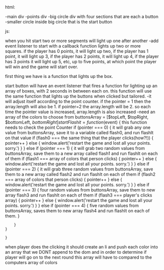 html: 

-main div
-points div
-big circle div with four sections that are each a button
	-smaller circle inside big circle that is the start button 



js:

when you hit start two or more segments will light up one after another
	-add event listener to start with a callback function lights up two or more squares. if the player has 0 points, it will light up two, if the player has 1 point, it will light up 3, if the player has 2 points, it will light up 4, if the player has 3 points it will light up 5, etc, up to five points, at which point the player will win and the game will start over. 

first thing we have is a function that lights up the box.

start button will have an event listener that fires a function for lighting up an array of boxes, with 2 seconds in between each on. this function will use the same function that lights up the buttons when clicked but tailored. 
	-it will adjust itself according to the point counter. if the pointer = 1 then the array.length will also be 1. if pointer=2 the array.length will be 2. so each time the pointer value is increased, array.length is also increased
	-need an array of the colors to choose from buttonsArray = [$topLeft, $topRight, $bottomLeft, $bottomRight]	
		startFlashit = function ($event) {
			this function needs to check the point Counter
			if (pointer === 0) {
				it will grab any one value from buttonsArray, save it to a variable called flash0, and run flashIt on that value
			 	if (flash0 === the same thing that the player clicks(how?!)) {
					pointer++
				} else {
					window.alert('restart the game and lost all your points. sorry.')
				}
			} else if (pointer === 1) {
				it will grab two random values from buttonsArray, save them to a new array called flash1 and run flashIt on each of them
					if (flash1 === array of colors that person clicks) {
						pointer++
				} else {
					window.alert('restart the game and lost all your points. sorry.')
				}
			} else if (pointer === 2) {
				it will grab three random values from buttonsArray, save them to a new array called flash2 and run flashIt on each of them
					if (flash2 === array of colors that person clicks) {
						pointer++
				} else {
					window.alert('restart the game and lost all your points. sorry.')
				}
			} else if (pointer === 3) {
				four random values from buttonsArray, save them to new array flash3 and run flashIt on each of them
					if (flash3 === player's clicks array) {
						pointer++
					} else {
						window.alert('restart the game and lost all your points. sorry.')
					}
			} else if (pointer === 4) {
				five random values from buttonsArray, saves them to new array flash4 and run flashIt on each of them.
		}

		}
	}

	}





when player does the clicking it should create an li and push each color into an array that we DONT append to the dom and in order to determine if player will go on to the next round this array will have to compared to the computers array of colors